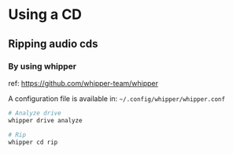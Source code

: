 # Using a CD

## Ripping audio cds

### By using whipper

ref: https://github.com/whipper-team/whipper

A configuration file is available in: `~/.config/whipper/whipper.conf`

```bash
# Analyze drive
whipper drive analyze

# Rip
whipper cd rip
```
